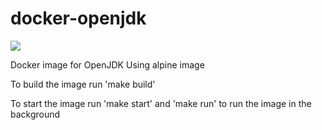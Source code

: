 # docker-openjdk
[![](https://images.microbadger.com/badges/image/schebrolu/docker-openjdk.svg)](https://microbadger.com/images/schebrolu/docker-openjdk "Get your own image badge on microbadger.com")

Docker image for OpenJDK 
Using alpine image

To build the image run 'make build'

To start the image run 'make start' and 'make run' to run the image in the background
